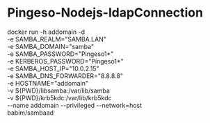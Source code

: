 # Pingeso-Nodejs-ldapConnection

docker run -h addomain -d \
    -e SAMBA_REALM="SAMBA.LAN" \
    -e SAMBA_DOMAIN="samba" \
    -e SAMBA_PASSWORD="Pingeso1*" \
    -e KERBEROS_PASSWORD="Pingeso1*" \
    -e SAMBA_HOST_IP="10.0.2.15" \
    -e SAMBA_DNS_FORWARDER="8.8.8.8" \
    -e HOSTNAME="addomain" \
    -v ${PWD}/libsamba:/var/lib/samba \
    -v ${PWD}/krb5kdc:/var/lib/krb5kdc \
    --name addomain --privileged --network=host \
    babim/sambaad